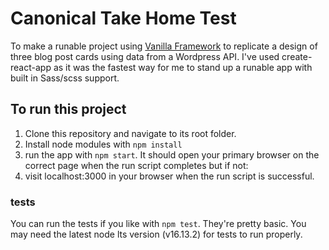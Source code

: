 # Canonical Take Home Test

To make a runable project using [Vanilla Framework](https://vanillaframework.io/) to replicate a design of three blog post cards using data from a Wordpress API.
I've used create-react-app as it was the fastest way for me to stand up a runable app with built in Sass/scss support. 

## To run this project

1. Clone this repository and navigate to its root folder.
2. Install node modules with `npm install`
3. run the app with `npm start`. It should open your primary browser on the correct page when the run script completes but if not:
4. visit localhost:3000 in your browser when the run script is successful.

### tests
You can run the tests if you like with `npm test`. They're pretty basic. You may need the latest node lts version (v16.13.2) for tests to run properly.

